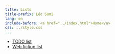 ```yaml
---
title: Lists
title-prefix: Léo Sumi
lang: en
include-before: <a href="../index.html">Home</a>
css: ../style.css
...
```


* [TODO list](todo-list.html)
* [Web fiction list](web-fiction-list.html)
